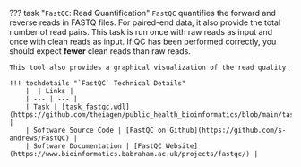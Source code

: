 ??? task "`FastQC`: Read Quantification"
    `FastQC` quantifies the forward and reverse reads in FASTQ files. For paired-end data, it also provide the total number of read pairs. This task is run once with raw reads as input and once with clean reads as input. If QC has been performed correctly, you should expect **fewer** clean reads than raw reads.

    This tool also provides a graphical visualization of the read quality.
      
    !!! techdetails "`FastQC` Technical Details"
        |  | Links |
        | --- | --- |
        | Task | [task_fastqc.wdl](https://github.com/theiagen/public_health_bioinformatics/blob/main/tasks/quality_control/basic_statistics/task_fastqc.wdl) |
        | Software Source Code | [FastQC on Github](https://github.com/s-andrews/FastQC) |
        | Software Documentation | [FastQC Website](https://www.bioinformatics.babraham.ac.uk/projects/fastqc/) |
